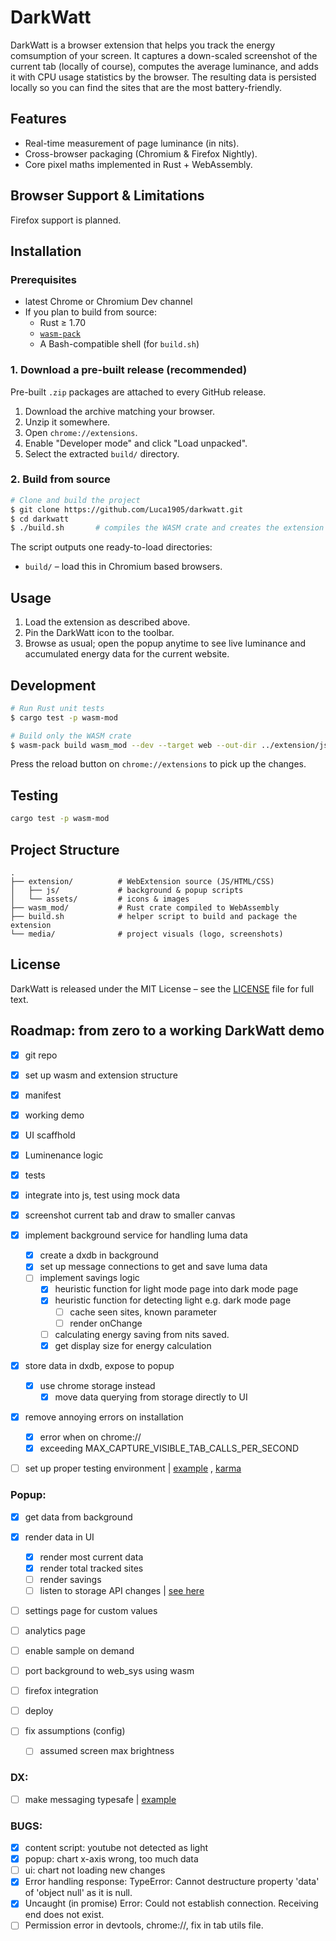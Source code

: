 # DarkWatt

DarkWatt is a browser extension that helps you track the energy comsumption of your screen. It captures a down-scaled screenshot of the current tab (locally of course), computes the average luminance, and adds it with CPU usage statistics by the browser. The resulting data is persisted locally so you can find the sites that are the most battery-friendly.

## Features
* Real-time measurement of page luminance (in nits).
* Cross-browser packaging (Chromium & Firefox Nightly).
* Core pixel maths implemented in Rust + WebAssembly.

## Browser Support & Limitations

Firefox support is planned.

## Installation

### Prerequisites

* latest Chrome or Chromium Dev channel
* If you plan to build from source:
  * Rust ≥ 1.70
  * [`wasm-pack`](https://rustwasm.github.io/wasm-pack/)
  * A Bash-compatible shell (for `build.sh`)

### 1. Download a pre-built release (recommended)

Pre-built `.zip` packages are attached to every GitHub release.

1. Download the archive matching your browser.
2. Unzip it somewhere.
3. Open `chrome://extensions`.
4. Enable "Developer mode" and click "Load unpacked".
5. Select the extracted `build/` directory.

### 2. Build from source

```bash
# Clone and build the project
$ git clone https://github.com/Luca1905/darkwatt.git
$ cd darkwatt
$ ./build.sh       # compiles the WASM crate and creates the extension bundles
```

The script outputs one ready-to-load directories:

* `build/` – load this in Chromium based browsers.

## Usage

1. Load the extension as described above.
2. Pin the DarkWatt icon to the toolbar.
3. Browse as usual; open the popup anytime to see live luminance and accumulated energy data for the current website.

## Development

```bash
# Run Rust unit tests
$ cargo test -p wasm-mod

# Build only the WASM crate
$ wasm-pack build wasm_mod --dev --target web --out-dir ../extension/js/wasm --out-name wasm_mod
```

Press the reload button on `chrome://extensions` to pick up the changes.

## Testing
```bash
cargo test -p wasm-mod
```

## Project Structure

```
.
├── extension/          # WebExtension source (JS/HTML/CSS)
│   ├── js/             # background & popup scripts
│   └── assets/         # icons & images
├── wasm_mod/           # Rust crate compiled to WebAssembly
├── build.sh            # helper script to build and package the extension
└── media/              # project visuals (logo, screenshots)
```

## License

DarkWatt is released under the MIT License – see the [LICENSE](LICENSE) file for full text.

## Roadmap: from zero to a working DarkWatt demo

- [x] git repo
- [x] set up wasm and extension structure
- [x] manifest
- [x] working demo
  
- [x] UI scaffhold
- [x] Luminenance logic
- [x] tests
- [x] integrate into js, test using mock data

- [x] screenshot current tab and draw to smaller canvas
- [x] implement background service for handling luma data
  - [x] create a dxdb in background
  - [x] set up message connections to get and save luma data
  - [ ] implement savings logic
    - [x] heuristic function for light mode page into dark mode page
    - [x] heuristic function for detecting light e.g. dark mode page
        - [ ] cache seen sites, known parameter
        - [ ] render onChange
    - [ ] calculating energy saving from nits saved.
    - [x] get display size for energy calculation
- [x] store data in dxdb, expose to popup
  - [x] use chrome storage instead
    - [x] move data querying from storage directly to UI

- [x] remove annoying errors on installation
  - [x] error when on chrome://
  - [x] exceeding MAX_CAPTURE_VISIBLE_TAB_CALLS_PER_SECOND
- [ ] set up proper testing environment | [example](https://github.com/darkreader/darkreader/tree/main) , [karma](https://karma-runner.github.io/latest/index.html)

### Popup:
- [x] get data from background
- [x] render data in UI
  - [x] render most current data
  - [x] render total tracked sites
  - [ ] render savings
  - [ ] listen to storage API changes | [see here](https://developer.chrome.com/docs/extensions/reference/api/storage#use-cases)
- [ ] settings page for custom values
- [ ] analytics page
- [ ] enable sample on demand

- [ ] port background to web_sys using wasm
- [ ] firefox integration
- [ ] deploy


- [ ] fix assumptions (config)
  - [ ] assumed screen max brightness

### DX:
- [ ] make messaging typesafe | [example](https://github.com/darkreader/darkreader/blob/main/src/background/messenger.ts)

### BUGS:
- [x] content script: youtube not detected as light
- [x] popup: chart x-axis wrong, too much data
- [ ] ui: chart not loading new changes
- [x] Error handling response: TypeError: Cannot destructure property 'data' of 'object null' as it is null.
- [x] Uncaught (in promise) Error: Could not establish connection. Receiving end does not exist.
- [ ] Permission error in devtools, chrome://, fix in tab utils file.
